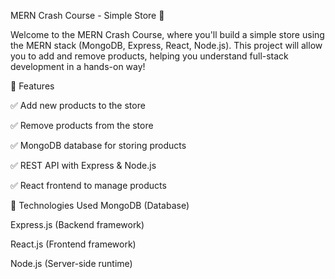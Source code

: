 MERN Crash Course - Simple Store 🛒


Welcome to the MERN Crash Course, where you'll build a simple store using the MERN stack (MongoDB, Express, React, Node.js). This project will allow you to add and remove products, helping you understand full-stack development in a hands-on way!

📌 Features


✅ Add new products to the store

✅ Remove products from the store

✅ MongoDB database for storing products

✅ REST API with Express & Node.js

✅ React frontend to manage products

🚀 Technologies Used
MongoDB (Database)

Express.js (Backend framework)

React.js (Frontend framework)

Node.js (Server-side runtime)


